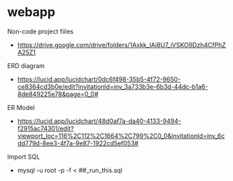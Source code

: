 # webapp
Non-code project fiiles
  - https://drive.google.com/drive/folders/1Axkk_lAj8U7_iVSKO9Dzh4CfPhZA25Z1
  
ERD diagram
  - https://lucid.app/lucidchart/0dc6f498-35b5-4f72-9650-ce8364cd3b0e/edit?invitationId=inv_3a733b3e-6b3d-44dc-b1a6-8de849225e78&page=0_0#

ER Model
  - https://lucid.app/lucidchart/48d0af7a-da40-4133-9494-f2915ac74301/edit?viewport_loc=116%2C112%2C1664%2C799%2C0_0&invitationId=inv_6cdd779d-8ee3-4f7a-9e87-1922cd5ef053#

Import SQL
  - mysql -u root -p -f < ##_run_this.sql
